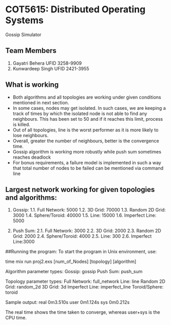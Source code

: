 # COT5615: Distributed Operating Systems
Gossip Simulator

## Team Members
1. Gayatri Behera UFID 3258-9909
2. Kunwardeep Singh UFID 2421-3955

## What is working
- Both algorithms and all topologies are working under given conditions mentioned in next section.
- In some cases, nodes may get isolated. In such cases, we are keeping a track of times by which the isolated node is not able to find any neighbours. This has been set to 50 and if it reaches this limit, process is killed.
- Out of all topologies, line is the worst performer as it is more likely to lose neighbours.
- Overall, greater the number of neighbours, better is the convergence time.
- Gossip algorithm is working more robustly while push sum sometimes reaches deadlock
- For bonus requirements, a failure model is implemented in such a way that total number of nodes to be failed can be mentioned via command line

## Largest network working for given topologies and algorithms:

1. Gossip: 
1.1. Full Network: 5000
1.2. 3D Grid: 70000
1.3. Random 2D Grid: 3000
1.4. Sphere/Toroid: 40000
1.5. Line: 15000
1.6. Imperfect Line: 5000

2. Push Sum: 
2.1. Full Network: 3000
2.2. 3D Grid: 2000
2.3. Random 2D Grid: 2000
2.4. Sphere/Toroid: 4000
2.5. Line: 300
2.6. Imperfect Line:3000

##Running the program: 
To start the program in Unix environment, use:

time mix run proj2.exs [num_of_Nodes] [topology] [algorithm]

Algorithm parameter types:
Gossip: gossip
Push Sum: push_sum

Topology parameter types:
Full Network: full_network
Line: line
Random 2D Grid: random_2d
3D Grid: 3d
Imperfect Line: imperfect_line
Toroid/Sphere: toroid

Sample output:
real    0m3.510s
user    0m1.124s
sys     0m0.212s

The real time shows the time taken to converge, whereas user+sys is the CPU time.
